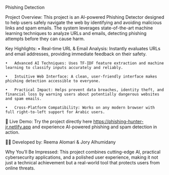 Phishing Detection

Project Overview:
This project is an AI-powered Phishing Detector designed to help users safely navigate the web by identifying and avoiding malicious links and spam emails. The system leverages state-of-the-art machine learning techniques to analyze URLs and emails, detecting phishing attempts before they can cause harm.

Key Highlights:
	•	Real-time URL & Email Analysis: Instantly evaluates URLs and email addresses, providing immediate feedback on their safety.
 
	•	Advanced AI Techniques: Uses TF-IDF feature extraction and machine learning to classify inputs accurately and reliably.
 
	•	Intuitive Web Interface: A clean, user-friendly interface makes phishing detection accessible to everyone.
 
	•	Practical Impact: Helps prevent data breaches, identity theft, and financial loss by warning users about potentially dangerous websites and spam emails.
 
	•	Cross-Platform Compatibility: Works on any modern browser with full right-to-left support for Arabic users.

🚀 Live Demo:
Try the project directly here https://phishing-hunter-jr.netlify.app and experience AI-powered phishing and spam detection in action.

👩‍💻 Developed by:
Reema Alomari & Jory Alhumidany

Why You’ll Be Impressed:
This project combines cutting-edge AI, practical cybersecurity applications, and a polished user experience, making it not just a technical achievement but a real-world tool that protects users from online threats.
